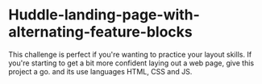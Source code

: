 # Huddle-landing-page-with-alternating-feature-blocks
This challenge is perfect if you're wanting to practice your layout skills. If you're starting to get a bit more confident laying out a web page, give this project a go. and its use languages HTML, CSS and JS. 
